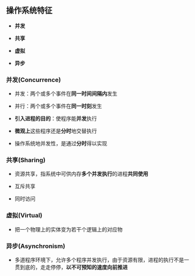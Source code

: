 ## 操作系统特征

- **并发**

- **共享**

- **虚拟**

- **异步**

### 并发(Concurrence)

- 并发：两个或多个事件在**同一时间间隔内**发生

- 并行：两个或多个事件在**同一时刻**发生

- **引入进程的目的**：使程序能**并发**执行

- **微观上**这些程序还是**分时**地交替执行

- 操作系统地并发性，是通过**分时**得以实现

### 共享(Sharing)

- 资源共享，指系统中可供内存**多个并发执行**的进程**共同使用**

- 互斥共享

- 同时访问

### 虚拟(Virtual)

- 把一个物理上的实体变为若干个逻辑上的对应物

### 异步(Asynchronism)

- 多道程序环境下，允许多个程序并发执行，由于资源有限，进程的执行不是一贯到底的，走走停停，**以不可预知的速度向前推进**


